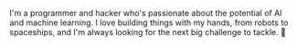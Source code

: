 I'm a programmer and hacker who's passionate about the potential of AI and machine learning. I love building things with my hands, from robots to spaceships, and I'm always looking for the next big challenge to tackle. 🚀
